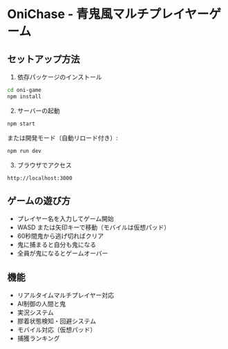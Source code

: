 # OniChase - 青鬼風マルチプレイヤーゲーム

## セットアップ方法

1. 依存パッケージのインストール
```bash
cd oni-game
npm install
```

2. サーバーの起動
```bash
npm start
```

または開発モード（自動リロード付き）:
```bash
npm run dev
```

3. ブラウザでアクセス
```
http://localhost:3000
```

## ゲームの遊び方

- プレイヤー名を入力してゲーム開始
- WASD または矢印キーで移動（モバイルは仮想パッド）
- 60秒間鬼から逃げ切ればクリア
- 鬼に捕まると自分も鬼になる
- 全員が鬼になるとゲームオーバー

## 機能

- リアルタイムマルチプレイヤー対応
- AI制御の人間と鬼
- 実況システム
- 膠着状態検知・回避システム
- モバイル対応（仮想パッド）
- 捕獲ランキング